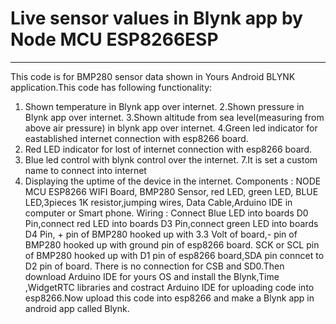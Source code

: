 # Live sensor values in Blynk app by Node MCU ESP8266ESP
-----------------------------------------------------------

 This code is for BMP280 sensor data shown in Yours Android BLYNK application.This code has following functionality:
1. Shown temperature in Blynk app over internet.
2.Shown pressure in Blynk app over internet.
3.Shown altitude from sea level(measuring from above air pressure) in blynk app over internet.
4.Green led indicator for eastablished internet connection with esp8266 board.
5. Red LED indicator for lost of internet connection with esp8266 board.
6. Blue led control with blynk control over the internet.
7.It is set a custom name to connect into internet
8. Displaying the uptime of the device in the internet.
Components : NODE MCU ESP8266 WIFI Board, BMP280 Sensor, red LED, green LED, BLUE LED,3pieces 1K resistor,jumping wires,
               Data Cable,Arduino IDE in computer or Smart phone.
Wiring : Connect Blue LED into boards D0 Pin,connect red LED into boards D3 Pin,connect green LED into boards D4 Pin,
         + pin of BMP280 hooked up with 3.3 Volt of board,- pin of BMP280 hooked up with ground pin of esp8266 board.
         SCK or SCL pin of BMP280 hooked up with D1 pin of esp8266 board,SDA pin conncet to D2 pin of board.
         There is no connection for CSB and SD0.Then download Arduino IDE for yours OS and install the Blynk,Time ,WidgetRTC libraries and
         costract Arduino IDE for uploading code into esp8266.Now upload this code into esp8266 and make a Blynk app in android app called Blynk.
